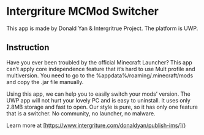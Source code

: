 # Intergriture MCMod Switcher

This app is made by Donald Yan & Intergritrue Project. The platform is UWP.

## Instruction

Have you ever been troubled by the official Minecraft Launcher? This app can’t apply core independence feature that it’s hard to use Mult profile and multiversion. You need to go to the %appdata%/roaming/.minecraft/mods and copy the .jar file manually.

Using this app, we can help you to easily switch your mods’ version. The UWP app will not hurt your lovely PC and is easy to uninstall. It uses only 2.8MB storage and fast to open. Our style is pure, so it has only one feature that is a switcher. No community, no launcher, no malware.

Learn more at [https://www.intergriture.com/donaldyan/publish-ims/]()
